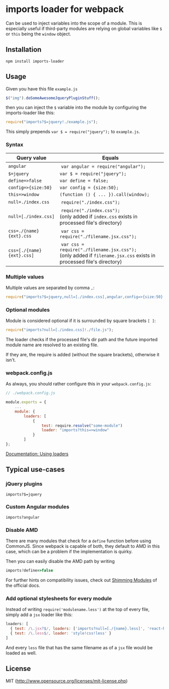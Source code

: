 # imports loader for webpack

Can be used to inject variables into the scope of a module. This is especially useful if third-party modules are relying on global variables like `$` or `this` being the `window` object.

## Installation

```
npm install imports-loader
```

## Usage

Given you have this file `example.js`

```javascript
$("img").doSomeAwesomeJqueryPluginStuff();
```

then you can inject the `$` variable into the module by configuring the imports-loader like this:

``` javascript
require("imports?$=jquery!./example.js");
```

This simply prepends `var $ = require("jquery");` to `example.js`.

### Syntax

Query value | Equals
------------|-------
`angular` | `var angular = require("angular");`
`$=jquery` | `var $ = require("jquery");`
`define=>false` | `var define = false;`
`config=>{size:50}` | `var config = {size:50};`
`this=>window` | `(function () { ... }).call(window);`
`null=./index.css` | `require("./index.css");`
`null=[./index.css]` | `require("./index.css");`<br>(only added if `index.css` exists in processed file's directory)
`css=./{name}{ext}.css` | `var css = require("./filename.jsx.css");`
`css=[./{name}{ext}.css]` | `var css = require("./filename.jsx.css");`<br>(only added if `filename.jsx.css` exists in processed file's directory)

### Multiple values

Multiple values are separated by comma `,`:

```javascript
require("imports?$=jquery,null=[./index.css],angular,config=>{size:50}!./file.js");
```

### Optional modules

Module is considered optional if it is surrounded by square brackets `[ ]`:

```javascript
require("imports?null=[./index.css]!./file.js");
```

The loader checks if the processed file's dir path and the future imported module name are resolved to an existing file.

If they are, the require is added (without the square brackets), otherwise it isn't.

### webpack.config.js

As always, you should rather configure this in your `webpack.config.js`:

```javascript
// ./webpack.config.js

module.exports = {
    ...
    module: {
        loaders: [
            {
                test: require.resolve("some-module")
                loader: "imports?this=>window"
            }
        ]
};
```

[Documentation: Using loaders](http://webpack.github.io/docs/using-loaders.html)

## Typical use-cases

### jQuery plugins

`imports?$=jquery`

### Custom Angular modules

`imports?angular`

### Disable AMD

There are many modules that check for a `define` function before using CommonJS. Since webpack is capable of both, they default to AMD in this case, which can be a problem if the implementation is quirky.

Then you can easily disable the AMD path by writing

```javascript
imports?define=>false
```

For further hints on compatibility issues, check out [Shimming Modules](http://webpack.github.io/docs/shimming-modules.html) of the official docs.

### Add optional stylesheets for every module

Instead of writing `require('modulename.less')` at the top of every file, simply add a `jsx` loader like this:

```javascript
loaders: [
  { test: /\.jsx?$/, loaders: ['imports?null=[./{name}.less]', 'react-hot', 'babel'] },
  { test: /\.less$/, loader: 'style!css!less' }
]
```

And every `less` file that has the same filename as of a `jsx` file would be loaded as well.

## License

MIT (http://www.opensource.org/licenses/mit-license.php)
